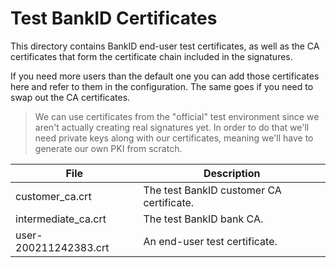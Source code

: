 # Test BankID Certificates

This directory contains BankID end-user test certificates, as well as the CA
certificates that form the certificate chain included in the signatures.

If you need more users than the default one you can add those certificates here
and refer to them in the configuration. The same goes if you need to swap out
the CA certificates.

> We can use certificates from the "official" test environment since we aren't
> actually creating real signatures yet. In order to do that we'll need private
> keys along with our certificates, meaning we'll have to generate our own PKI
> from scratch.

| File                  | Description                              |
| --------------------- | ---------------------------------------- |
| customer_ca.crt       | The test BankID customer CA certificate. |
| intermediate_ca.crt   | The test BankID bank CA.                 |
| user-200211242383.crt | An end-user test certificate.            |
